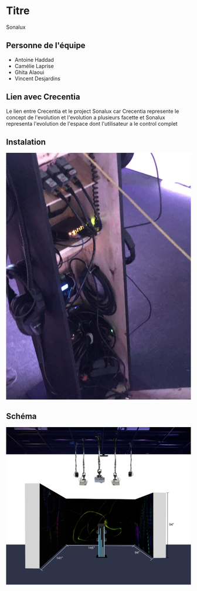 # Titre
Sonalux
## Personne de l'équipe
- Antoine Haddad
- Camélie Laprise
- Ghita Alaoui
- Vincent Desjardins
## Lien avec Crecentia
Le lien entre Crecentia et le project Sonalux car Crecentia represente le concept de l'evolution et l'evolution a plusieurs facette et Sonalux representa l'evolution de l'espace dont l'utilisateur a le control complet

## Instalation


![image](image/SONALUX_installation.jpg)


## Schéma


![image](image/sonalux_plantation.png)

